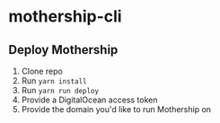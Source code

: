 # mothership-cli

## Deploy Mothership

1. Clone repo
2. Run `yarn install`
3. Run `yarn run deploy`
4. Provide a DigitalOcean access token
5. Provide the domain you'd like to run Mothership on
